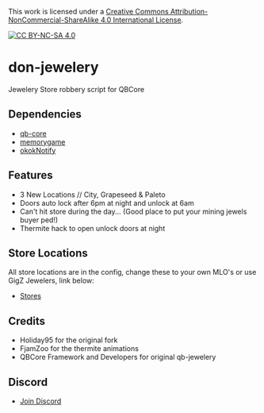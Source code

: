This work is licensed under a [Creative Commons Attribution-NonCommercial-ShareAlike 4.0
International License][cc-by-nc-sa].

[![CC BY-NC-SA 4.0][cc-by-nc-sa-image]][cc-by-nc-sa]

[cc-by-nc-sa]: http://creativecommons.org/licenses/by-nc-sa/4.0/
[cc-by-nc-sa-image]: https://licensebuttons.net/l/by-nc-sa/4.0/88x31.png
[cc-by-nc-sa-shield]: https://img.shields.io/badge/License-CC%20BY--NC--SA%204.0-lightgrey.svg

# don-jewelery
Jewelery Store robbery script for QBCore

## Dependencies
- [qb-core](https://github.com/qbcore-framework/qb-core)
- [memorygame](https://github.com/pushkart2/memorygame)
- [okokNotify](https://okok.tebex.io/package/4724993) 

## Features
- 3 New Locations // City, Grapeseed & Paleto
- Doors auto lock after 6pm at night and unlock at 6am
- Can't hit store during the day... (Good place to put your mining jewels buyer ped!)
- Thermite hack to open unlock doors at night

## Store Locations

All store locations are in the config, change these to your own MLO's or use GigZ Jewelers, link below:

- [Stores](https://forum.cfx.re/t/mlo-jewel-store-by-gigz/4857261/24)

## Credits
- Holiday95 for the original fork
- FjamZoo for the thermite animations
- QBCore Framework and Developers for original qb-jewelery

## Discord
- [Join Discord](https://discord.gg/tVA58nbBuk)
